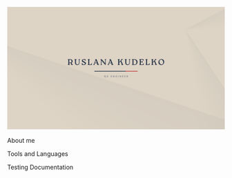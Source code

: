 ![Header(https://github.com/Rusllana/Rusllana/blob/main/assets/header.png)](https://github.com/Rusllana/Rusllana/blob/main/assets/header.png)

About me

Tools and Languages

Testing Documentation